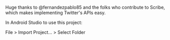 Huge thanks to @fernandezpablo85 and the folks who contribute to Scribe, which makes implementing Twitter's APIs easy. 

In Android Studio to use this project:

File > Import Project... > Select Folder




